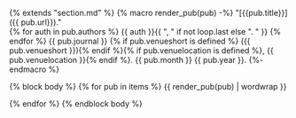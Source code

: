 {% extends "section.md" %}
{% macro render_pub(pub) -%}
"[{{pub.title}}]({{ pub.url}})."
<br>
{% for auth in pub.authors %}
    {{ auth }}{{ ", " if not loop.last else ". " }}
{% endfor %} {{ pub.journal }} {% if pub.venueshort is defined %} ({{ pub.venueshort }}){% endif %}{% if pub.venuelocation is defined %}, {{ pub.venuelocation }}{% endif %}. {{ pub.month }} {{ pub.year }}.
{%- endmacro %}

{% block body %}
{% for pub in items %}
{{ render_pub(pub) | wordwrap }}

{% endfor %}
{% endblock body %}
